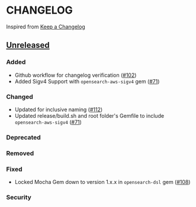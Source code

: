 # CHANGELOG
Inspired from [Keep a Changelog](https://keepachangelog.com/en/1.0.0/)

## [Unreleased]
### Added
- Github workflow for changelog verification ([#102](https://github.com/opensearch-project/opensearch-ruby/pull/102))
- Added Sigv4 Support with `opensearch-aws-sigv4` gem ([#71](https://github.com/opensearch-project/opensearch-ruby/issues/71))

### Changed
- Updated for inclusive naming ([#112](https://github.com/opensearch-project/opensearch-ruby/issues/112))
- Updated release/build.sh and root folder's Gemfile to include `opensearch-aws-sigv4` ([#71](https://github.com/opensearch-project/opensearch-ruby/issues/71))

### Deprecated

### Removed

### Fixed
- Locked Mocha Gem down to version 1.x.x in `opensearch-dsl` gem ([#108](https://github.com/opensearch-project/opensearch-ruby/pull/108))
 
### Security


[Unreleased]: https://github.com/opensearch-project/opensearch-ruby/compare/2.0...HEAD
